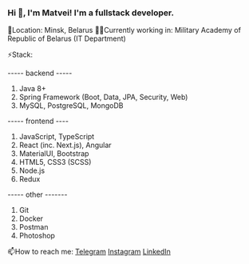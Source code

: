 ### Hi 👋, I'm Matvei! I'm a fullstack developer.

📍Location: Minsk, Belarus
👨‍💻Currently working in: Military Academy of Republic of Belarus (IT Department)

⚡Stack:

  ----- backend -----
  1. Java 8+
  2. Spring Framework (Boot, Data, JPA, Security, Web)
  3. MySQL, PostgreSQL, MongoDB
  
  ----- frontend ----
  1. JavaScript, TypeScript
  2. React (inc. Next.js), Angular
  3. MaterialUI, Bootstrap
  4. HTML5, CSS3 (SCSS)
  5. Node.js
  6. Redux
  
  ----- other -------
  1. Git
  2. Docker
  3. Postman
  4. Photoshop

📫How to reach me: <a href="https://t.me/minilooth">Telegram</a> <a href="https://instagram.com/minilooth">Instagram</a> <a href="https://www.linkedin.com/in/minilooth">LinkedIn</a>
  
<!--
**minilooth/minilooth** is a ✨ _special_ ✨ repository because its `README.md` (this file) appears on your GitHub profile.

Here are some ideas to get you started:

- 🔭 I’m currently working on ...
- 🌱 I’m currently learning ...
- 👯 I’m looking to collaborate on ...
- 🤔 I’m looking for help with ...
- 💬 Ask me about ...
- 📫 How to reach me: ...
- 😄 Pronouns: ...
- ⚡ Fun fact: ...
-->
